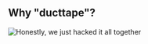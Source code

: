 
## Why "ducttape"?

![Honestly, we just hacked it all together](https://imgs.xkcd.com/comics/lisp.jpg)
